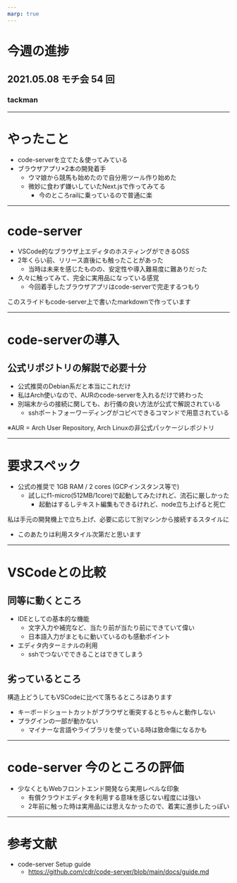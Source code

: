 ```yaml
---
marp: true
---
```


# 今週の進捗

## 2021.05.08 モチ会 54 回

### tackman

---

# やったこと

- code-serverを立てた＆使ってみている
- ブラウザアプリ×2本の開発着手
  - ウマ娘から競馬も始めたので自分用ツール作り始めた
  - 微妙に食わず嫌いしていたNext.jsで作ってみてる
    - 今のところrailに乗っているので普通に楽

---

# code-server

- VSCode的なブラウザ上エディタのホスティングができるOSS
- 2年くらい前、リリース直後にも触ったことがあった
  - 当時は未来を感じたものの、安定性や導入難易度に難ありだった
- 久々に触ってみて、完全に実用品になっている感覚
  - 今回着手したブラウザアプリはcode-serverで完走するつもり


このスライドもcode-server上で書いたmarkdownで作っています

---

# code-serverの導入

## 公式リポジトリの解説で必要十分

- 公式推奨のDebian系だと本当にこれだけ
- 私はArch使いなので、AURのcode-serverを入れるだけで終わった
- 別端末からの接続に関しても、お行儀の良い方法が公式で解説されている
  - sshポートフォーワーディングがコピペできるコマンドで用意されている

※AUR = Arch User Repository,
Arch Linuxの非公式パッケージレポジトリ

---

# 要求スペック

- 公式の推奨で 1GB RAM / 2 cores (GCPインスタンス等で)
  - 試しにf1-micro(512MB/1core)で起動してみたけれど、流石に厳しかった
    - 起動はするしテキスト編集もできるけれど、node立ち上げると死亡

私は手元の開発機上で立ち上げ、必要に応じて別マシンから接続するスタイルに

- このあたりは利用スタイル次第だと思います

---

# VSCodeとの比較

## 同等に動くところ

- IDEとしての基本的な機能
  - 文字入力や補完など、当たり前が当たり前にできていて偉い
  - 日本語入力がまともに動いているのも感動ポイント
- エディタ内ターミナルの利用
  - sshでつないでできることはできてしまう

## 劣っているところ

構造上どうしてもVSCodeに比べて落ちるところはあります

- キーボードショートカットがブラウザと衝突するとちゃんと動作しない
- プラグインの一部が動かない
  - マイナーな言語やライブラリを使っている時は致命傷になるかも

---

# code-server 今のところの評価

- 少なくともWebフロントエンド開発なら実用レベルな印象
  - 有償クラウドエディタを利用する意味を感じない程度には強い
  - 2年前に触った時は実用品には思えなかったので、着実に進歩したっぽい

---

# 参考文献

- code-server Setup guide
  - https://github.com/cdr/code-server/blob/main/docs/guide.md